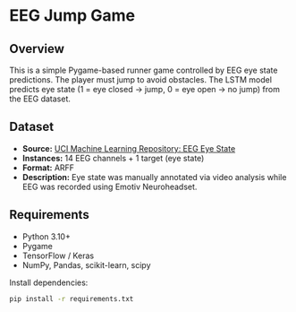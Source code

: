 # EEG Jump Game

## Overview
This is a simple Pygame-based runner game controlled by EEG eye state predictions. The player must jump to avoid obstacles. The LSTM model predicts eye state (1 = eye closed → jump, 0 = eye open → no jump) from the EEG dataset.

## Dataset
- **Source:** [UCI Machine Learning Repository: EEG Eye State](https://archive.ics.uci.edu/ml/datasets/EEG+Eye+State)
- **Instances:** 14 EEG channels + 1 target (eye state)
- **Format:** ARFF
- **Description:** Eye state was manually annotated via video analysis while EEG was recorded using Emotiv Neuroheadset.

## Requirements
- Python 3.10+
- Pygame
- TensorFlow / Keras
- NumPy, Pandas, scikit-learn, scipy

Install dependencies:
```bash
pip install -r requirements.txt

